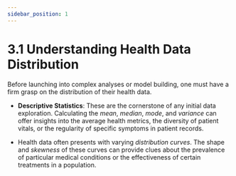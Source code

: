 ```yaml
---
sidebar_position: 1
---
```


# 3.1 Understanding Health Data Distribution

Before launching into complex analyses or model building, one must have a firm grasp on the distribution of their health data.

- **Descriptive Statistics**: These are the cornerstone of any initial data exploration. Calculating the *mean*, *median*, *mode*, and *variance* can offer insights into the average health metrics, the diversity of patient vitals, or the regularity of specific symptoms in patient records.
  
- Health data often presents with varying *distribution curves*. The shape and *skewness* of these curves can provide clues about the prevalence of particular medical conditions or the effectiveness of certain treatments in a population.
